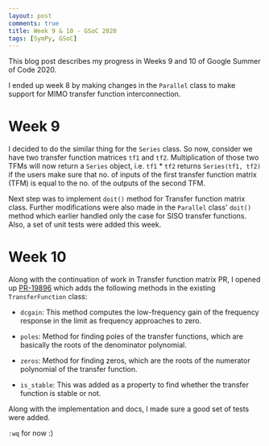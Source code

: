 ```yaml
---
layout: post
comments: true
title: Week 9 & 10 - GSoC 2020
tags: [SymPy, GSoC]
---
```


This blog post describes my progress in Weeks 9 and 10 of Google Summer of Code 2020.

I ended up week 8 by making changes in the `Parallel` class to make support for MIMO transfer function
interconnection. 

# Week 9

I decided to do the similar thing for the `Series` class. So now, consider we have
two transfer function matrices `tf1` and `tf2`. Multiplication of those two TFMs will now return a `Series`
object, i.e. `tf1` * `tf2` returns `Series(tf1, tf2)` if the users make sure that no. of inputs of the first
transfer function matrix (TFM) is equal to the no. of the outputs of the second TFM.

Next step was to implement `doit()` method for Transfer function matrix class. Further modifications were
also made in the `Parallel` class' `doit()` method which earlier handled only the case for SISO transfer functions.
Also, a set of unit tests were added this week.

# Week 10

Along with the continuation of work in Transfer function matrix PR, I opened up
[PR-19896](https://github.com/sympy/sympy/pull/19896) which adds the following methods in the existing
`TransferFunction` class:

- `dcgain`: This method computes the low-frequency gain of the frequency response in the limit as frequency
approaches to zero.

- `poles`: Method for finding poles of the transfer functions, which are basically the roots of the denominator
polynomial.

- `zeros`: Method for finding zeros, which are the roots of the numerator polynomial of the transfer function.

- `is_stable`: This was added as a property to find whether the transfer function is stable or not.


Along with the implementation and docs, I made sure a good set of tests were added.

`:wq` for now :)
